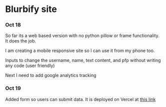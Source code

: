 # Blurbify site

### Oct 18

So far its a web based version with no python pillow or frame functionality.
It does the job.

I am creating a mobile responsive site so I can use it from my phone too.

Inputs to change the username, name, text content, and pfp without writing any code (user friendly)

Next I need to add google analytics tracking

### Oct 19

Added form so users can submit data.
It is deployed on Vercel at [this link](https://blurbifysite.vercel.app/)
